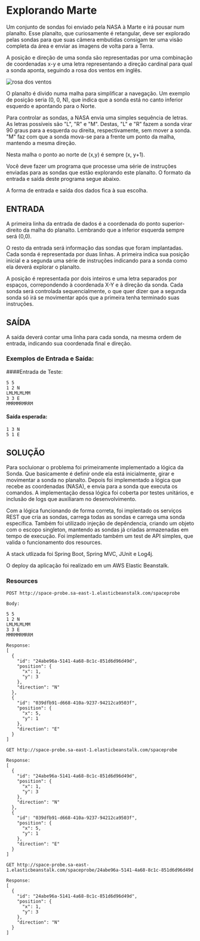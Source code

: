 # Explorando Marte

Um conjunto de sondas foi enviado pela NASA à Marte e irá pousar num planalto.
Esse planalto, que curiosamente é retangular, deve ser explorado pelas sondas para que suas câmera embutidas consigam ter uma visão completa da área e enviar as imagens de volta para a Terra.

A posição e direção de uma sonda são representadas por uma combinação de coordenadas x-y e uma letra representando a direção cardinal para qual a sonda aponta, seguindo a rosa dos ventos em inglês.

![rosa dos ventos](http://i.imgur.com/li8Ae5L.png "Rosa dos Ventos")

O planalto é divido numa malha para simplificar a navegação. Um exemplo de posição seria (0, 0, N), que indica que a sonda está no canto inferior esquerdo e apontando para o Norte.

Para controlar as sondas, a NASA envia uma simples sequência de letras. As letras possíveis são "L", "R" e "M". Destas, "L" e "R" fazem a sonda virar 90 graus para a esquerda  ou direita, respectivamente, sem mover a sonda. "M" faz com que a sonda mova-se para a frente um ponto da malha, mantendo a mesma direção.

Nesta malha o ponto ao norte de (x,y) é sempre (x, y+1).

Você deve fazer um programa que processe uma série de instruções enviadas para as sondas que estão explorando este planalto.
O formato da entrada e saída deste programa segue abaixo.

A forma de entrada e saída dos dados fica à sua escolha.


## ENTRADA

A primeira linha da entrada de dados é a coordenada do ponto superior-direito da malha do planalto. Lembrando que a inferior esquerda sempre será (0,0).

O resto da entrada será informação das sondas que foram implantadas. Cada sonda é representada por duas linhas. A primeira indica sua posição inicial e a segunda uma série de instruções indicando para a sonda como ela deverá explorar o planalto.

A posição é representada por dois inteiros e uma letra separados por espaços, correpondendo à coordenada X-Y e à direção da sonda.
Cada sonda será controlada sequencialmente, o que quer dizer que a segunda sonda só irá se movimentar após que a primeira tenha terminado suas instruções.

## SAÍDA

A saída deverá contar uma linha para cada sonda, na mesma ordem de entrada, indicando sua coordenada final e direção.

### Exemplos de Entrada e Saída:

####Entrada de Teste:
```
5 5
1 2 N
LMLMLMLMM
3 3 E
MMRMMRMRRM
```

#### Saída esperada:
```
1 3 N
5 1 E
```

## SOLUÇÃO

Para socluionar o problema foi primeiramente implementado a lógica da Sonda. Que basicamente é definir onde ela está inicialmente, girar e movimentar a sonda no planalto.
Depois foi implementado a lógica que recebe as coordenadas (NASA), e envia para a sonda que executa os comandos.
A implementação dessa lógica foi coberta por testes unitários, e inclusão de logs que auxiliaram no desenvolvimento.

Com a lógica funcionando de forma correta, foi implentado os serviços REST que cria as sondas, carrega todas as sondas e carrega uma sonda específica. Também foi utilizado injeção de depêndencia, criando um objeto com o escopo singleton, mantendo as sondas já criadas armazenadas em tempo de execução.
Foi implementado também um test de API simples, que valida o funcionamento dos resources.

A stack utlizada foi Spring Boot, Spring MVC, JUnit e Log4j.

O deploy da aplicação foi realizado em um AWS Elastic Beanstalk.

### Resources

```
POST http://space-probe.sa-east-1.elasticbeanstalk.com/spaceprobe

Body:

5 5
1 2 N
LMLMLMLMM
3 3 E
MMRMMRMRRM

Response:
[
  {
    "id": "24abe96a-5141-4a68-8c1c-851d6d96d49d",
    "position": {
      "x": 1,
      "y": 3
    },
    "direction": "N"
  },
  {
    "id": "039dfb91-d668-410a-9237-94212ca9503f",
    "position": {
      "x": 5,
      "y": 1
    },
    "direction": "E"
  }
]
```

```
GET http://space-probe.sa-east-1.elasticbeanstalk.com/spaceprobe

Response:
[
  {
    "id": "24abe96a-5141-4a68-8c1c-851d6d96d49d",
    "position": {
      "x": 1,
      "y": 3
    },
    "direction": "N"
  },
  {
    "id": "039dfb91-d668-410a-9237-94212ca9503f",
    "position": {
      "x": 5,
      "y": 1
    },
    "direction": "E"
  }
]
```

```
GET http://space-probe.sa-east-1.elasticbeanstalk.com/spaceprobe/24abe96a-5141-4a68-8c1c-851d6d96d49d

Response:
[
  {
    "id": "24abe96a-5141-4a68-8c1c-851d6d96d49d",
    "position": {
      "x": 1,
      "y": 3
    },
    "direction": "N"
  }
]
```
